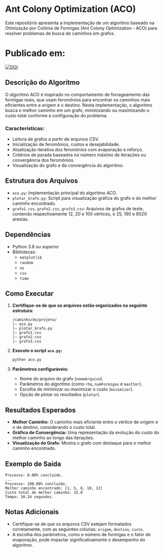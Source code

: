 # Ant Colony Optimization (ACO)

Este repositório apresenta a implementação de um algoritmo baseado na Otimização por Colônia de Formigas (Ant Colony Optimization - ACO) para resolver problemas de busca de caminhos em grafos.

# Publicado em:
[![DOI](https://zenodo.org/badge/DOI/10.5281/zenodo.14962790.svg)](https://doi.org/10.5281/zenodo.14962790)

## Descrição do Algoritmo

O algoritmo ACO é inspirado no comportamento de forrageamento das formigas reais, que usam feromônios para encontrar os caminhos mais eficientes entre a origem e o destino. Nesta implementação, o algoritmo busca o melhor caminho em um grafo, minimizando ou maximizando o custo total conforme a configuração do problema.

### Características:
- Leitura de grafos a partir de arquivos CSV.
- Inicialização de feromônios, custos e desejabilidade.
- Atualização iterativa dos feromônios com evaporação e reforço.
- Critérios de parada baseados no número máximo de iterações ou convergência dos feromônios.
- Visualização do grafo e da convergência do algoritmo.

## Estrutura dos Arquivos
- `aco.py`: Implementação principal do algoritmo ACO.
- `plotar_Grafo.py`: Script para visualização gráfica do grafo e do melhor caminho encontrado.
- `grafo1.csv`, `grafo2.csv`, `grafo3.csv`: Arquivos de grafos de teste, contendo respectivamente 12, 20 e 100 vértices, e 25, 190 e 8020 arestas.

## Dependências
- Python 3.8 ou superior
- Bibliotecas:
  - `matplotlib`
  - `random`
  - `os`
  - `csv`
  - `time`

## Como Executar

1. **Certifique-se de que os arquivos estão organizados na seguinte estrutura:**
   ```
   /caminho/do/projeto/
   |— aco.py
   |— plotar_Grafo.py
   |— grafo1.csv
   |— grafo2.csv
   |— grafo3.csv
   ```

2. **Execute o script `aco.py`:**
   ```bash
   python aco.py
   ```

3. **Parâmetros configuráveis:**
   - Nome do arquivo do grafo (`nomeArquivo`).
   - Parâmetros do algoritmo (como `rho`, `numFormigas` e `maxIter`).
   - Escolha de minimizar ou maximizar o custo (`minimizar`).
   - Opção de plotar os resultados (`plotar`).

## Resultados Esperados

- **Melhor Caminho:** O caminho mais eficiente entre o vértice de origem e o de destino, considerando o custo total.
- **Gráfico de Convergência:** Uma representação da evolução do custo do melhor caminho ao longo das iterações.
- **Visualização do Grafo:** Mostra o grafo com destaque para o melhor caminho encontrado.

## Exemplo de Saída

```plaintext
Processo: 0.00% concluído.
...
Processo: 100.00% concluído.
Melhor caminho encontrado: [1, 5, 8, 10, 12]
Custo total do melhor caminho: 15.8
Tempo: 10.24 segundos.
```

## Notas Adicionais

- Certifique-se de que os arquivos CSV estejam formatados corretamente, com as seguintes colunas: `origem`, `destino`, `custo`.
- A escolha dos parâmetros, como o número de formigas e o fator de evaporação, pode impactar significativamente o desempenho do algoritmo.
